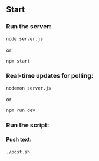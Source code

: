 ## Start
### Run the server:
```sh
node server.js
```
or
```sh
npm start
```

### Real-time updates for polling:
```sh
nodemon server.js
```
or
```sh
npm run dev
```

### Run the script:
#### Push text:
```sh
./post.sh
```


